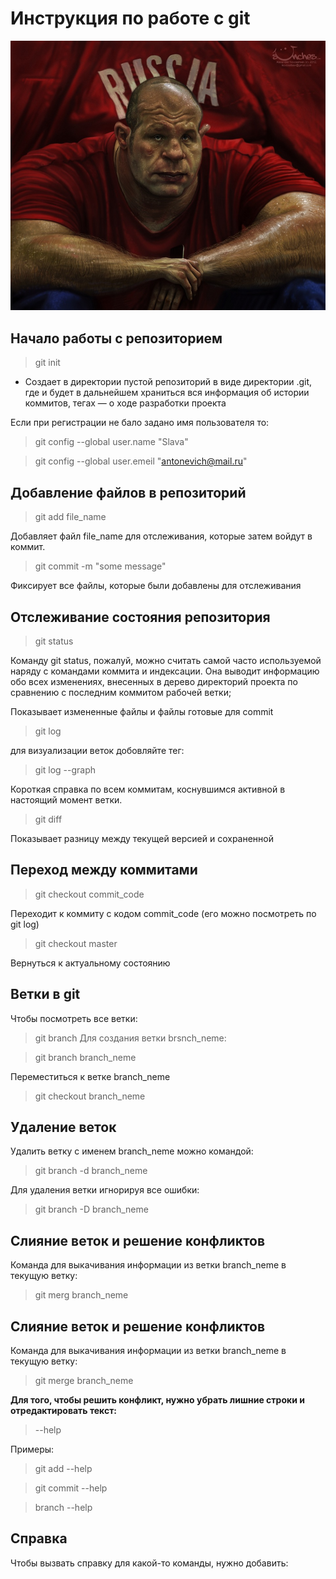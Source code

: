 # Инструкция по работе с git

 ![error](Fedya.jpg)
 
## Начало работы с репозиторием
> git init

* Cоздает в директории пустой репозиторий в виде директории .git, где и будет в дальнейшем храниться вся информация об истории коммитов, тегах — о ходе разработки проекта

Если при регистрации не бало задано имя пользователя то:

> git config --global user.name "Slava"

> git config --global user.emeil "antonevich@mail.ru"

## Добавление файлов в репозиторий


> git add file_name

Добавляет файл file_name для отслеживания, которые затем войдут в коммит.


>git commit -m "some message"

Фиксирует все файлы, которые были добавлены для отслеживания

## Отслеживание состояния репозитория

> git status

Команду git status, пожалуй, можно считать самой часто используемой наряду с
командами коммита и индексации. Она выводит информацию обо всех изменениях,
внесенных в дерево директорий проекта по сравнению с последним коммитом рабочей
ветки;

Показывает измененные файлы и файлы готовые для commit

> git log

для визуализации веток добовляйте тег:
>git log --graph

Короткая справка по всем коммитам, коснувшимся активной в настоящий момент ветки.

> git diff

Показывает разницу между текущей версией и сохраненной

## Переход между коммитами
> git checkout commit_code

Переходит к коммиту с кодом commit_code  (его можно посмотреть по git log) 

> git checkout master

 Вернуться к актуальному состоянию




## Ветки в git

Чтобы посмотреть все ветки: 

> git branch
Для создания ветки brsnch_neme:

> git branch branch_neme

Переместиться к ветке branch_neme

> git checkout branch_neme

 ## Удаление веток

Удалить ветку с именем branch_neme можно командой:

 > git branch -d branch_neme

Для удаления ветки игнорируя все ошибки:

>git branch -D branch_neme

## Слияние веток и решение конфликтов

Команда для выкачивания информации из ветки branch_neme в текущую ветку:

> git merg branch_neme

## Слияние веток и решение конфликтов

Команда для выкачивания информации из ветки branch_neme в текущую ветку:

>git merge branch_neme

**Для того, чтобы решить конфликт, нужно убрать лишние строки и отредактировать текст:**



>--help

Примеры:
>git add --help

>git commit --help

>branch --help

## Cправка
Чтобы вызвать справку для какой-то команды, нужно добавить:

